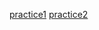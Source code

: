 [practice1](https://www.java67.com/2015/12/top-30-oops-concept-interview-questions-answers-java.html)
[practice2](https://www.edureka.co/blog/interview-questions/java-interview-questions/)
